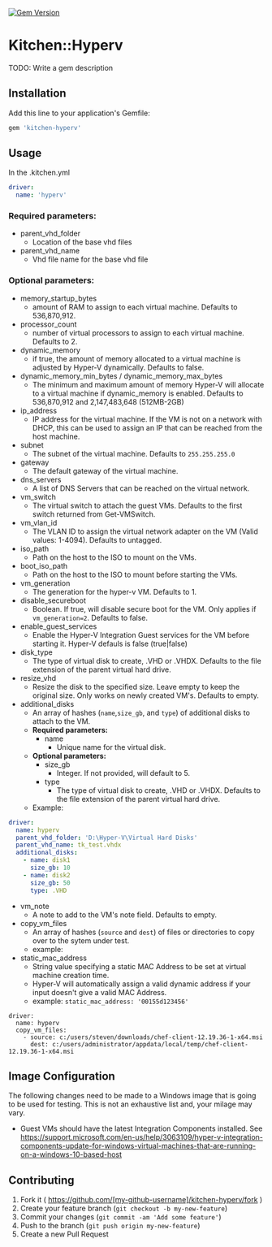 [![Gem Version](https://badge.fury.io/rb/kitchen-hyperv.svg)](http://badge.fury.io/rb/kitchen-hyperv)
# Kitchen::Hyperv

TODO: Write a gem description

## Installation

Add this line to your application's Gemfile:

```ruby
gem 'kitchen-hyperv'
```

## Usage

In the .kitchen.yml

```yaml
driver:
  name: 'hyperv'
```

### Required parameters:

* parent_vhd_folder
  * Location of the base vhd files
* parent_vhd_name
  * Vhd file name for the base vhd file

### Optional parameters:

* memory_startup_bytes
  * amount of RAM to assign to each virtual machine.  Defaults to 536,870,912.
* processor_count
  * number of virtual processors to assign to each virtual machine. Defaults to 2.
* dynamic_memory
  * if true, the amount of memory allocated to a virtual machine is adjusted by Hyper-V dynamically. Defaults to false.
* dynamic_memory_min_bytes / dynamic_memory_max_bytes
  * The minimum and maximum amount of memory Hyper-V will allocate to a virtual machine if dynamic_memory is enabled. Defaults to 536,870,912 and 2,147,483,648 (512MB-2GB)
* ip_address
  * IP address for the virtual machine.  If the VM is not on a network with DHCP, this can be used to assign an IP that can be reached from the host machine.
* subnet
  * The subnet of the virtual machine. Defaults to `255.255.255.0`
* gateway
  * The default gateway of the virtual machine.
* dns_servers
  * A list of DNS Servers that can be reached on the virtual network.
* vm_switch
  * The virtual switch to attach the guest VMs.  Defaults to the first switch returned from Get-VMSwitch.
* vm_vlan_id
  * The VLAN ID to assign the virtual network adapter on the VM (Valid values: 1-4094).  Defaults to untagged.
* iso_path
  * Path on the host to the ISO to mount on the VMs.
* boot_iso_path
  * Path on the host to the ISO to mount before starting the VMs.
* vm_generation
  * The generation for the hyper-v VM.  Defaults to 1.
* disable_secureboot
  * Boolean.  If true, will disable secure boot for the VM.  Only applies if `vm_generation=2`.  Defaults to false.
* enable_guest_services
  * Enable the Hyper-V Integration Guest services for the VM before starting it. Hyper-V defauls is false (true|false)
* disk_type
  * The type of virtual disk to create, .VHD or .VHDX.  Defaults to the file extension of the parent virtual hard drive.
* resize_vhd
  * Resize the disk to the specified size. Leave empty to keep the original size. Only works on newly created VM's. Defaults to empty.
* additional_disks
  * An array of hashes (`name`,`size_gb`, and `type`) of additional disks to attach to the VM.
  * **Required parameters:**
    * name
      * Unique name for the virtual disk.
  * **Optional parameters:**
    * size_gb
      * Integer. If not provided, will default to 5.
    * type
      * The type of virtual disk to create, .VHD or .VHDX.  Defaults to the file extension of the parent virtual hard drive.
  * Example: 
  
```yaml
driver:
  name: hyperv
  parent_vhd_folder: 'D:\Hyper-V\Virtual Hard Disks'
  parent_vhd_name: tk_test.vhdx
  additional_disks:
    - name: disk1
      size_gb: 10
    - name: disk2
      size_gb: 50
      type: .VHD
```
* vm_note
  * A note to add to the VM's note field. Defaults to empty.
* copy_vm_files
  * An array of hashes (`source` and `dest`) of files or directories to copy over to the sytem under test.
  * example: 
* static_mac_address
  * String value specifying a static MAC Address to be set at virtual machine creation time.  
  * Hyper-V will automatically assign a valid dynamic address if your input doesn't give a valid MAC Address.  
  * example: `static_mac_address: '00155d123456'`
  
```
driver:
  name: hyperv
  copy_vm_files:
    - source: c:/users/steven/downloads/chef-client-12.19.36-1-x64.msi
      dest: c:/users/administrator/appdata/local/temp/chef-client-12.19.36-1-x64.msi
```


## Image Configuration

 The following changes need to be made to a Windows image that is going to be used for testing.  This is not an exhaustive list and, your milage may vary.
 
* Guest VMs should have the latest Integration Components installed.  See https://support.microsoft.com/en-us/help/3063109/hyper-v-integration-components-update-for-windows-virtual-machines-that-are-running-on-a-windows-10-based-host

## Contributing

1. Fork it ( https://github.com/[my-github-username]/kitchen-hyperv/fork )
2. Create your feature branch (`git checkout -b my-new-feature`)
3. Commit your changes (`git commit -am 'Add some feature'`)
4. Push to the branch (`git push origin my-new-feature`)
5. Create a new Pull Request
